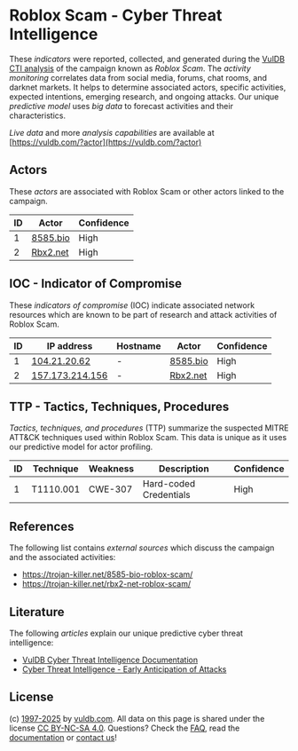 # Roblox Scam - Cyber Threat Intelligence

These _indicators_ were reported, collected, and generated during the [VulDB CTI analysis](https://vuldb.com/?kb.cti) of the campaign known as _Roblox Scam_. The _activity monitoring_ correlates data from social media, forums, chat rooms, and darknet markets. It helps to determine associated actors, specific activities, expected intentions, emerging research, and ongoing attacks. Our unique _predictive model_ uses _big data_ to forecast activities and their characteristics.

_Live data_ and more _analysis capabilities_ are available at [https://vuldb.com/?actor](https://vuldb.com/?actor)

## Actors

These _actors_ are associated with Roblox Scam or other actors linked to the campaign.

ID | Actor | Confidence
-- | ----- | ----------
1 | [8585.bio](https://vuldb.com/?actor.8585.bio) | High
2 | [Rbx2.net](https://vuldb.com/?actor.rbx2.net) | High

## IOC - Indicator of Compromise

These _indicators of compromise_ (IOC) indicate associated network resources which are known to be part of research and attack activities of Roblox Scam.

ID | IP address | Hostname | Actor | Confidence
-- | ---------- | -------- | ----- | ----------
1 | [104.21.20.62](https://vuldb.com/?ip.104.21.20.62) | - | [8585.bio](https://vuldb.com/?actor.8585.bio) | High
2 | [157.173.214.156](https://vuldb.com/?ip.157.173.214.156) | - | [Rbx2.net](https://vuldb.com/?actor.rbx2.net) | High

## TTP - Tactics, Techniques, Procedures

_Tactics, techniques, and procedures_ (TTP) summarize the suspected MITRE ATT&CK techniques used within Roblox Scam. This data is unique as it uses our predictive model for actor profiling.

ID | Technique | Weakness | Description | Confidence
-- | --------- | -------- | ----------- | ----------
1 | T1110.001 | CWE-307 | Hard-coded Credentials | High

## References

The following list contains _external sources_ which discuss the campaign and the associated activities:

* https://trojan-killer.net/8585-bio-roblox-scam/
* https://trojan-killer.net/rbx2-net-roblox-scam/

## Literature

The following _articles_ explain our unique predictive cyber threat intelligence:

* [VulDB Cyber Threat Intelligence Documentation](https://vuldb.com/?kb.cti)
* [Cyber Threat Intelligence - Early Anticipation of Attacks](https://www.scip.ch/en/?labs.20201022)

## License

(c) [1997-2025](https://vuldb.com/?kb.changelog) by [vuldb.com](https://vuldb.com/?kb.about). All data on this page is shared under the license [CC BY-NC-SA 4.0](https://creativecommons.org/licenses/by-nc-sa/4.0/). Questions? Check the [FAQ](https://vuldb.com/?kb.faq), read the [documentation](https://vuldb.com/?kb) or [contact us](https://vuldb.com/?contact)!
